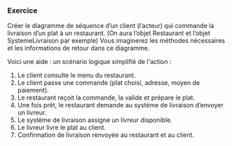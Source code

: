 ### Exercice 

Créer le diagramme de séquence d’un client (l’acteur) qui commande la livraison d’un plat à un restaurant. 
(On aura l’objet Restaurant et l’objet SystemeLivraison par exemple)
Vous imaginerez les méthodes nécessaires et les informations de retour dans ce diagramme.

Voici une aide : un scénario logique simplifié de l'action :

1. Le client consulte le menu du restaurant.
2. Le client passe une commande (plat choisi, adresse, moyen de paiement).
3. Le restaurant reçoit la commande, la valide et prépare le plat.
4. Une fois prêt, le restaurant demande au système de livraison d’envoyer un livreur.
5. Le système de livraison assigne un livreur disponible.
6. Le livreur livre le plat au client.
7. Confirmation de livraison renvoyée au restaurant et au client.
